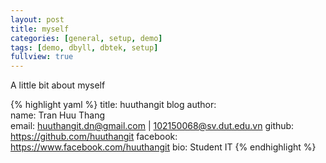 ```yaml
---
layout: post
title: myself
categories: [general, setup, demo]
tags: [demo, dbyll, dbtek, setup]
fullview: true
---
```


A little bit about myself

{% highlight yaml %}
title: huuthangit blog
author:  
  name: Tran Huu Thang  
  email: huuthangit.dn@gmail.com | 102150068@sv.dut.edu.vn
  github: https://github.com/huuthangit
  facebook: https://www.facebook.com/huuthangit
  bio: Student IT
{% endhighlight %}
